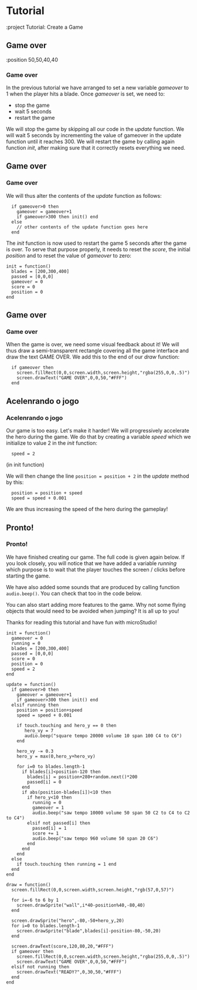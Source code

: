 # Tutorial

:project Tutorial: Create a Game

## Game over

:position 50,50,40,40

### Game over

In the previous tutorial we have arranged to set a new variable *gameover* to 1 when the
player hits a blade. Once *gameover* is set, we need to:

* stop the game
* wait 5 seconds
* restart the game

We will stop the game by skipping all our code in the *update* function. We will wait 5
seconds by incrementing the value of gameover in the update function until it reaches 300.
We will restart the game by calling again function *init*, after making sure that it correctly
resets everything we need.

## Game over

### Game over

We will thus alter the contents of the *update* function as follows:

```
  if gameover>0 then
    gameover = gameover+1
    if gameover>300 then init() end
  else
    // other contents of the update function goes here
  end
```

The *init* function is now used to restart the game 5 seconds after the game is over. To serve that
purpose properly, it needs to reset the *score*, the initial *position* and to reset the value of *gameover*
to zero:

```
init = function()
  blades = [200,300,400]
  passed = [0,0,0]
  gameover = 0
  score = 0
  position = 0
end
```

## Game over

### Game over

When the game is over, we need some visual feedback about it! We will thus draw a semi-transparent rectangle
covering all the game interface and draw the text GAME OVER. We add this to the end of our *draw* function:

```
  if gameover then
    screen.fillRect(0,0,screen.width,screen.height,"rgba(255,0,0,.5)")
    screen.drawText("GAME OVER",0,0,50,"#FFF")
  end
```

## Acelenrando o jogo

### Acelenrando o jogo

Our game is too easy. Let's make it harder! We will progressively accelerate the hero during the game.
We do that by creating a variable *speed* which we initialize to value 2 in the *init* function:

```
  speed = 2
```
(in init function)

We will then change the line ```position = position + 2``` in the *update* method by this:

```
  position = position + speed
  speed = speed + 0.001
```

We are thus increasing the speed of the hero during the gameplay!

## Pronto!

### Pronto!

We have finished creating our game. The full code is given again below. If you look closely, you will notice that
we have added a variable *running* which purpose is to wait that the player touches the screen / clicks before
starting the game.

We have also added some sounds that are produced by calling function ```audio.beep()```. You can check that too in the
code below.

You can also start adding more features to the game. Why not some flying objects that would need to be avoided
when jumping? It is all up to you!

Thanks for reading this tutorial and have fun with microStudio!


```
init = function()
  gameover = 0
  running = 0
  blades = [200,300,400]
  passed = [0,0,0]
  score = 0
  position = 0
  speed = 2
end

update = function()
  if gameover>0 then
    gameover = gameover+1
    if gameover>300 then init() end
  elsif running then
    position = position+speed
    speed = speed + 0.001

    if touch.touching and hero_y == 0 then
       hero_vy = 7
       audio.beep("square tempo 20000 volume 10 span 100 C4 to C6")
    end

    hero_vy -= 0.3
    hero_y = max(0,hero_y+hero_vy)

    for i=0 to blades.length-1
      if blades[i]<position-120 then
        blades[i] = position+280+random.next()*200
        passed[i] = 0
      end
      if abs(position-blades[i])<10 then
        if hero_y<10 then
          running = 0
          gameover = 1
          audio.beep("saw tempo 10000 volume 50 span 50 C2 to C4 to C2 to C4")
        elsif not passed[i] then
          passed[i] = 1
          score += 1
          audio.beep("saw tempo 960 volume 50 span 20 C6")
        end
      end
    end
  else
    if touch.touching then running = 1 end
  end
end

draw = function()
  screen.fillRect(0,0,screen.width,screen.height,"rgb(57,0,57)")

  for i=-6 to 6 by 1
    screen.drawSprite("wall",i*40-position%40,-80,40)
  end

  screen.drawSprite("hero",-80,-50+hero_y,20)
  for i=0 to blades.length-1
    screen.drawSprite("blade",blades[i]-position-80,-50,20)
  end

  screen.drawText(score,120,80,20,"#FFF")
  if gameover then
    screen.fillRect(0,0,screen.width,screen.height,"rgba(255,0,0,.5)")
    screen.drawText("GAME OVER",0,0,50,"#FFF")
  elsif not running then
    screen.drawText("READY?",0,30,50,"#FFF")
  end
end
```
